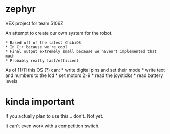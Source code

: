 # zephyr
VEX project for team 5106Z

An attempt to create our own system for the robot.

    * Based off of the latest ChibiOS
    * In C++ because we're cool
    * Final output extremely small because we haven't implemented that much
    * Probably really fast/efficient

As of 11/11 this OS (?) can:
    * write digital pins and set their mode
    * write text and numbers to the lcd
    * set motors 2-9
    * read the joysticks
    * read battery levels

# kinda important
If you actually plan to use this... don't. Not yet.

It can't even work with a competition switch.
    
